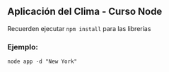 ## Aplicación del Clima - Curso Node

Recuerden ejecutar ```npm install``` para las librerías

### Ejemplo:
```
node app -d "New York"
```